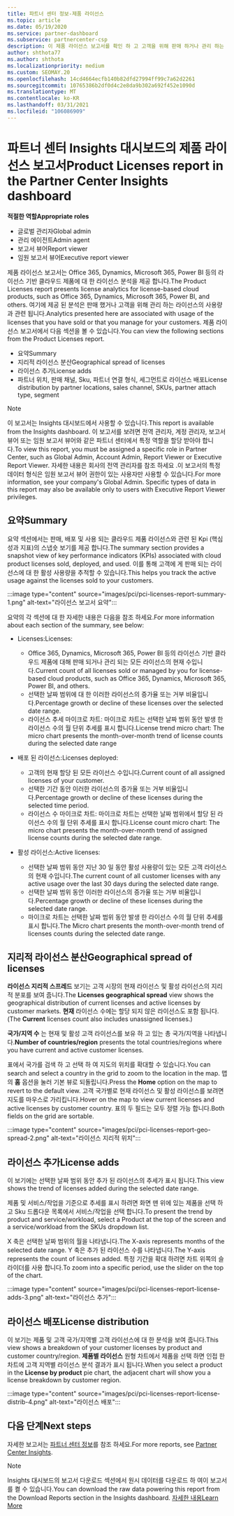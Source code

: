```yaml
---
title: 파트너 센터 정보-제품 라이선스
ms.topic: article
ms.date: 05/19/2020
ms.service: partner-dashboard
ms.subservice: partnercenter-csp
description: 이 제품 라이선스 보고서를 확인 하 고 고객을 위해 판매 하거나 관리 하는 사용이 허가 된 기반 클라우드 제품을 사용 하 여 개선 하는 방법을 알아보세요.
author: shthota77
ms.author: shthota
ms.localizationpriority: medium
ms.custom: SEOMAY.20
ms.openlocfilehash: 14cd4664ecfb140b82dfd27994ff99c7a62d2261
ms.sourcegitcommit: 10765386b2df0d4c2e8da9b302a692f452e1090d
ms.translationtype: MT
ms.contentlocale: ko-KR
ms.lasthandoff: 03/31/2021
ms.locfileid: "106086909"
---
```

# <a name="product-licenses-report-in-the-partner-center-insights-dashboard"></a><span data-ttu-id="7cad4-103">파트너 센터 Insights 대시보드의 제품 라이선스 보고서</span><span class="sxs-lookup"><span data-stu-id="7cad4-103">Product Licenses report in the Partner Center Insights dashboard</span></span>

<span data-ttu-id="7cad4-104">**적절한 역할**</span><span class="sxs-lookup"><span data-stu-id="7cad4-104">**Appropriate roles**</span></span>

- <span data-ttu-id="7cad4-105">글로벌 관리자</span><span class="sxs-lookup"><span data-stu-id="7cad4-105">Global admin</span></span>
- <span data-ttu-id="7cad4-106">관리 에이전트</span><span class="sxs-lookup"><span data-stu-id="7cad4-106">Admin agent</span></span>
- <span data-ttu-id="7cad4-107">보고서 뷰어</span><span class="sxs-lookup"><span data-stu-id="7cad4-107">Report viewer</span></span>
- <span data-ttu-id="7cad4-108">임원 보고서 뷰어</span><span class="sxs-lookup"><span data-stu-id="7cad4-108">Executive report viewer</span></span>

<span data-ttu-id="7cad4-109">제품 라이선스 보고서는 Office 365, Dynamics, Microsoft 365, Power BI 등의 라이선스 기반 클라우드 제품에 대 한 라이선스 분석을 제공 합니다.</span><span class="sxs-lookup"><span data-stu-id="7cad4-109">The Product Licenses report presents license analytics for license-based cloud products, such as Office 365, Dynamics, Microsoft 365, Power BI, and others.</span></span> <span data-ttu-id="7cad4-110">여기에 제공 된 분석은 판매 했거나 고객을 위해 관리 하는 라이선스의 사용량과 관련 됩니다.</span><span class="sxs-lookup"><span data-stu-id="7cad4-110">Analytics presented here are associated with usage of the licenses that you have sold or that you manage for your customers.</span></span> <span data-ttu-id="7cad4-111">제품 라이선스 보고서에서 다음 섹션을 볼 수 있습니다.</span><span class="sxs-lookup"><span data-stu-id="7cad4-111">You can view the following sections from the Product Licenses report.</span></span>

- <span data-ttu-id="7cad4-112">요약</span><span class="sxs-lookup"><span data-stu-id="7cad4-112">Summary</span></span>
- <span data-ttu-id="7cad4-113">지리적 라이선스 분산</span><span class="sxs-lookup"><span data-stu-id="7cad4-113">Geographical spread of licenses</span></span>
- <span data-ttu-id="7cad4-114">라이선스 추가</span><span class="sxs-lookup"><span data-stu-id="7cad4-114">License adds</span></span>
- <span data-ttu-id="7cad4-115">파트너 위치, 판매 채널, Sku, 파트너 연결 형식, 세그먼트로 라이선스 배포</span><span class="sxs-lookup"><span data-stu-id="7cad4-115">License distribution by partner locations, sales channel, SKUs, partner attach type, segment</span></span>

 > [!NOTE]
 > <span data-ttu-id="7cad4-116">이 보고서는 Insights 대시보드에서 사용할 수 있습니다.</span><span class="sxs-lookup"><span data-stu-id="7cad4-116">This report is available from the Insights dashboard.</span></span> <span data-ttu-id="7cad4-117">이 보고서를 보려면 전역 관리자, 계정 관리자, 보고서 뷰어 또는 임원 보고서 뷰어와 같은 파트너 센터에서 특정 역할을 할당 받아야 합니다.</span><span class="sxs-lookup"><span data-stu-id="7cad4-117">To view this report, you must be assigned a specific role in Partner Center, such as Global Admin, Account Admin, Report Viewer or Executive Report Viewer.</span></span> <span data-ttu-id="7cad4-118">자세한 내용은 회사의 전역 관리자를 참조 하세요 .이 보고서의 특정 데이터 형식은 임원 보고서 뷰어 권한이 있는 사용자만 사용할 수 있습니다.</span><span class="sxs-lookup"><span data-stu-id="7cad4-118">For more information, see your company's Global Admin. Specific types of data in this report may also be available only to users with Executive Report Viewer privileges.</span></span>

## <a name="summary"></a><span data-ttu-id="7cad4-119">요약</span><span class="sxs-lookup"><span data-stu-id="7cad4-119">Summary</span></span>

<span data-ttu-id="7cad4-120">요약 섹션에서는 판매, 배포 및 사용 되는 클라우드 제품 라이선스와 관련 된 Kpi (핵심 성과 지표)의 스냅숏 보기를 제공 합니다.</span><span class="sxs-lookup"><span data-stu-id="7cad4-120">The summary section provides a snapshot view of key performance indicators (KPIs) associated with cloud product licenses sold, deployed, and used.</span></span> <span data-ttu-id="7cad4-121">이를 통해 고객에 게 판매 되는 라이선스에 대 한 활성 사용량을 추적할 수 있습니다.</span><span class="sxs-lookup"><span data-stu-id="7cad4-121">This helps you track the active usage against the licenses sold to your customers.</span></span>

:::image type="content" source="images/pci/pci-licenses-report-summary-1.png" alt-text="라이선스 보고서 요약":::

<span data-ttu-id="7cad4-123">요약의 각 섹션에 대 한 자세한 내용은 다음을 참조 하세요.</span><span class="sxs-lookup"><span data-stu-id="7cad4-123">For more information about each section of the summary, see below:</span></span>

- <span data-ttu-id="7cad4-124">Licenses:</span><span class="sxs-lookup"><span data-stu-id="7cad4-124">Licenses:</span></span> 
  - <span data-ttu-id="7cad4-125">Office 365, Dynamics, Microsoft 365, Power BI 등의 라이선스 기반 클라우드 제품에 대해 판매 되거나 관리 되는 모든 라이선스의 현재 수입니다.</span><span class="sxs-lookup"><span data-stu-id="7cad4-125">Current count of all licenses sold or managed by you for license-based cloud products, such as Office 365, Dynamics, Microsoft 365, Power BI, and others.</span></span>
  - <span data-ttu-id="7cad4-126">선택한 날짜 범위에 대 한 이러한 라이선스의 증가율 또는 거부 비율입니다.</span><span class="sxs-lookup"><span data-stu-id="7cad4-126">Percentage growth or decline of these licenses over the selected date range.</span></span>
  - <span data-ttu-id="7cad4-127">라이선스 추세 마이크로 차트: 마이크로 차트는 선택한 날짜 범위 동안 발생 한 라이선스 수의 월 단위 추세를 표시 합니다.</span><span class="sxs-lookup"><span data-stu-id="7cad4-127">License trend micro chart: The micro chart presents the month-over-month trend of license counts during the selected date range</span></span>

- <span data-ttu-id="7cad4-128">배포 된 라이선스:</span><span class="sxs-lookup"><span data-stu-id="7cad4-128">Licenses deployed:</span></span>
  - <span data-ttu-id="7cad4-129">고객의 현재 할당 된 모든 라이선스 수입니다.</span><span class="sxs-lookup"><span data-stu-id="7cad4-129">Current count of all assigned licenses of your customer.</span></span>
  - <span data-ttu-id="7cad4-130">선택한 기간 동안 이러한 라이선스의 증가율 또는 거부 비율입니다.</span><span class="sxs-lookup"><span data-stu-id="7cad4-130">Percentage growth or decline of these licenses during the selected time period.</span></span>
  - <span data-ttu-id="7cad4-131">라이선스 수 마이크로 차트: 마이크로 차트는 선택한 날짜 범위에서 할당 된 라이선스 수의 월 단위 추세를 표시 합니다.</span><span class="sxs-lookup"><span data-stu-id="7cad4-131">License count micro chart: The micro chart presents the month-over-month trend of assigned license counts during the selected date range.</span></span>

- <span data-ttu-id="7cad4-132">활성 라이선스:</span><span class="sxs-lookup"><span data-stu-id="7cad4-132">Active licenses:</span></span> 
  - <span data-ttu-id="7cad4-133">선택한 날짜 범위 동안 지난 30 일 동안 활성 사용량이 있는 모든 고객 라이선스의 현재 수입니다.</span><span class="sxs-lookup"><span data-stu-id="7cad4-133">The current count of all customer licenses with any active usage over the last 30 days during the selected date range.</span></span>
  - <span data-ttu-id="7cad4-134">선택한 날짜 범위 동안 이러한 라이선스의 증가율 또는 거부 비율입니다.</span><span class="sxs-lookup"><span data-stu-id="7cad4-134">Percentage growth or decline of these licenses during the selected date range.</span></span>
  - <span data-ttu-id="7cad4-135">마이크로 차트는 선택한 날짜 범위 동안 발생 한 라이선스 수의 월 단위 추세를 표시 합니다.</span><span class="sxs-lookup"><span data-stu-id="7cad4-135">The Micro chart presents the month-over-month trend of licenses counts during the selected date range.</span></span>

## <a name="geographical-spread-of-licenses"></a><span data-ttu-id="7cad4-136">지리적 라이선스 분산</span><span class="sxs-lookup"><span data-stu-id="7cad4-136">Geographical spread of licenses</span></span>

<span data-ttu-id="7cad4-137">**라이선스 지리적 스프레드** 보기는 고객 시장의 현재 라이선스 및 활성 라이선스의 지리적 분포를 보여 줍니다.</span><span class="sxs-lookup"><span data-stu-id="7cad4-137">The **Licenses geographical spread** view shows the geographical distribution of current licenses and active licenses by customer markets.</span></span> <span data-ttu-id="7cad4-138">**현재** 라이선스 수에는 할당 되지 않은 라이선스도 포함 됩니다.</span><span class="sxs-lookup"><span data-stu-id="7cad4-138">(The **Current** licenses count also includes unassigned licenses.)</span></span>

<span data-ttu-id="7cad4-139">**국가/지역 수** 는 현재 및 활성 고객 라이선스를 보유 하 고 있는 총 국가/지역을 나타냅니다.</span><span class="sxs-lookup"><span data-stu-id="7cad4-139">**Number of countries/region** presents the total countries/regions where you have current and active customer licenses.</span></span>

<span data-ttu-id="7cad4-140">표에서 국가를 검색 하 고 선택 하 여 지도의 위치를 확대할 수 있습니다.</span><span class="sxs-lookup"><span data-stu-id="7cad4-140">You can search and select a country in the grid to zoom to the location in the map.</span></span> <span data-ttu-id="7cad4-141">맵의 **홈** 옵션을 눌러 기본 뷰로 되돌립니다.</span><span class="sxs-lookup"><span data-stu-id="7cad4-141">Press the **Home** option on the map to revert to the default view.</span></span> <span data-ttu-id="7cad4-142">고객 국가별로 현재 라이선스 및 활성 라이선스를 보려면 지도를 마우스로 가리킵니다.</span><span class="sxs-lookup"><span data-stu-id="7cad4-142">Hover on the map to view current licenses and active licenses by customer country.</span></span> <span data-ttu-id="7cad4-143">표의 두 필드는 모두 정렬 가능 합니다.</span><span class="sxs-lookup"><span data-stu-id="7cad4-143">Both fields on the grid are sortable.</span></span>

:::image type="content" source="images/pci/pci-licenses-report-geo-spread-2.png" alt-text="라이선스 지리적 위치":::

## <a name="license-adds"></a><span data-ttu-id="7cad4-145">라이선스 추가</span><span class="sxs-lookup"><span data-stu-id="7cad4-145">License adds</span></span>

<span data-ttu-id="7cad4-146">이 보기에는 선택한 날짜 범위 동안 추가 된 라이선스의 추세가 표시 됩니다.</span><span class="sxs-lookup"><span data-stu-id="7cad4-146">This view shows the trend of licenses added during the selected date range.</span></span> 

<span data-ttu-id="7cad4-147">제품 및 서비스/작업을 기준으로 추세를 표시 하려면 화면 맨 위에 있는 제품을 선택 하 고 Sku 드롭다운 목록에서 서비스/작업을 선택 합니다.</span><span class="sxs-lookup"><span data-stu-id="7cad4-147">To present the trend by product and service/workload, select a Product at the top of the screen and a service/workload from the SKUs dropdown list.</span></span>

<span data-ttu-id="7cad4-148">X 축은 선택한 날짜 범위의 월을 나타냅니다.</span><span class="sxs-lookup"><span data-stu-id="7cad4-148">The X-axis represents months of the selected date range.</span></span> <span data-ttu-id="7cad4-149">Y 축은 추가 된 라이선스 수를 나타냅니다.</span><span class="sxs-lookup"><span data-stu-id="7cad4-149">The Y-axis represents the count of licenses added.</span></span> <span data-ttu-id="7cad4-150">특정 기간을 확대 하려면 차트 위쪽의 슬라이더를 사용 합니다.</span><span class="sxs-lookup"><span data-stu-id="7cad4-150">To zoom into a specific period, use the slider on the top of the chart.</span></span>

:::image type="content" source="images/pci/pci-licenses-report-license-adds-3.png" alt-text="라이선스 추가":::

## <a name="license-distribution"></a><span data-ttu-id="7cad4-152">라이선스 배포</span><span class="sxs-lookup"><span data-stu-id="7cad4-152">License distribution</span></span>

<span data-ttu-id="7cad4-153">이 보기는 제품 및 고객 국가/지역별 고객 라이선스에 대 한 분석을 보여 줍니다.</span><span class="sxs-lookup"><span data-stu-id="7cad4-153">This view shows a breakdown of your customer licenses by product and customer country/region.</span></span> <span data-ttu-id="7cad4-154">**제품별 라이선스** 원형 차트에서 제품을 선택 하면 인접 한 차트에 고객 지역별 라이선스 분석 결과가 표시 됩니다.</span><span class="sxs-lookup"><span data-stu-id="7cad4-154">When you select a product in the **License by product** pie chart, the adjacent chart will show you a license breakdown by customer region.</span></span>

:::image type="content" source="images/pci/pci-licenses-report-license-distrib-4.png" alt-text="라이선스 배포":::

## <a name="next-steps"></a><span data-ttu-id="7cad4-156">다음 단계</span><span class="sxs-lookup"><span data-stu-id="7cad4-156">Next steps</span></span>

<span data-ttu-id="7cad4-157">자세한 보고서는 [파트너 센터 정보](partner-center-insights.md)를 참조 하세요.</span><span class="sxs-lookup"><span data-stu-id="7cad4-157">For more reports, see [Partner Center Insights](partner-center-insights.md).</span></span>

>[!NOTE] 
> <span data-ttu-id="7cad4-158">Insights 대시보드의 보고서 다운로드 섹션에서 원시 데이터를 다운로드 하 여이 보고서를 켤 수 있습니다.</span><span class="sxs-lookup"><span data-stu-id="7cad4-158">You can download the raw data powering this report from the Download Reports section in the Insights dashboard.</span></span> [<span data-ttu-id="7cad4-159">자세한 내용</span><span class="sxs-lookup"><span data-stu-id="7cad4-159">Learn More</span></span>](pci-download-reports.md)
